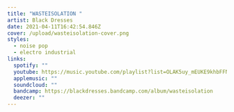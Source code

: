 ```yaml
---
title: "WASTEISOLATION "
artist: Black Dresses
date: 2021-04-11T16:42:54.846Z
cover: /upload/wasteisolation-cover.png
styles:
  - noise pop
  - electro industrial
links:
  spotify: ""
  youtube: https://music.youtube.com/playlist?list=OLAK5uy_mEUKE9khbFFNyPRCcO9UFshmFZrylWCAE
  applemusic: ""
  soundcloud: ""
  bandcamp: https://blackdresses.bandcamp.com/album/wasteisolation
  deezer: ""
---
```


